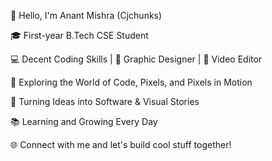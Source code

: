 👋 Hello, I'm Anant Mishra (Cjchunks)

🎓 First-year B.Tech CSE Student

💻 Decent Coding Skills | 🎨 Graphic Designer | 🎥 Video Editor

🌟 Exploring the World of Code, Pixels, and Pixels in Motion

🚀 Turning Ideas into Software & Visual Stories

📚 Learning and Growing Every Day

🌐 Connect with me and let's build cool stuff together!

<!---
cjchunkss/cjchunkss is a ✨ special ✨ repository because its `README.md` (this file) appears on your GitHub profile.
You can click the Preview link to take a look at your changes.
--->
